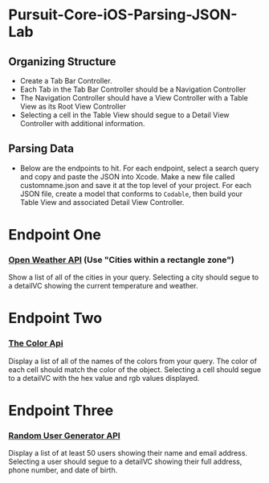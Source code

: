 # Pursuit-Core-iOS-Parsing-JSON-Lab

## Organizing Structure

- Create a Tab Bar Controller.  
- Each Tab in the Tab Bar Controller should be a Navigation Controller
- The Navigation Controller should have a View Controller with a Table View as its Root View Controller
- Selecting a cell in the Table View should segue to a Detail View Controller with additional information.

## Parsing Data

- Below are the endpoints to hit.  For each endpoint, select a search query and copy and paste the JSON into Xcode.  Make a new file called customname.json and save it at the top level of your project.  For each JSON file, create a model that conforms to `Codable`, then build your Table View and associated Detail View Controller.

# Endpoint One

### [Open Weather API](https://openweathermap.org/current) (Use "Cities within a rectangle zone")

Show a list of all of the cities in your query.  Selecting a city should segue to a detailVC showing the current temperature and weather.


# Endpoint Two

### [The Color Api](http://www.thecolorapi.com/docs#schemes-generate-scheme-get)

Display a list of all of the names of the colors from your query.  The color of each cell should match the color of the object.  Selecting a cell should segue to a detailVC with the hex value and rgb values displayed.

# Endpoint Three

### [Random User Generator API](https://randomuser.me/documentation)

Display a list of at least 50 users showing their name and email address.  Selecting a user should segue to a detailVC showing their full address, phone number, and date of birth.
